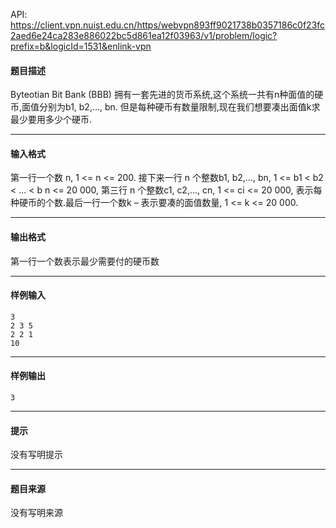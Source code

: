API: https://client.vpn.nuist.edu.cn/https/webvpn893ff9021738b0357186c0f23fc2aed6e24ca283e886022bc5d861ea12f03963/v1/problem/logic?prefix=b&logicId=1531&enlink-vpn

#### 题目描述

Byteotian Bit Bank (BBB) 拥有一套先进的货币系统,这个系统一共有n种面值的硬币,面值分别为b1, b2,..., bn. 但是每种硬币有数量限制,现在我们想要凑出面值k求最少要用多少个硬币.

---

#### 输入格式

第一行一个数 n, 1 <= n <= 200. 接下来一行 n 个整数b1, b2,..., bn, 1 <= b1 < b2 < ... < b n <= 20 000, 第三行 n 个整数c1, c2,..., cn, 1 <= ci <= 20 000, 表示每种硬币的个数.最后一行一个数k – 表示要凑的面值数量, 1 <= k <= 20 000.

---

#### 输出格式

第一行一个数表示最少需要付的硬币数

---

#### 样例输入
```
3
2 3 5
2 2 1
10

```

---

#### 样例输出
```
3
```

---

#### 提示

没有写明提示

---

#### 题目来源

没有写明来源